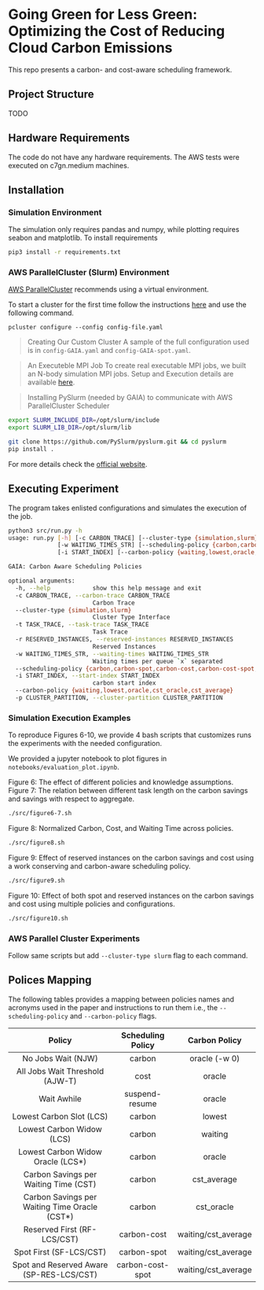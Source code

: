 # Going Green for Less Green: Optimizing the Cost of Reducing Cloud Carbon Emissions

This repo presents a carbon- and cost-aware scheduling framework.

## Project Structure
TODO

## Hardware Requirements
The code do not have any hardware requirements. The AWS tests were executed on c7gn.medium machines.

## Installation
### Simulation Environment
The simulation only requires pandas and numpy, while plotting requires seabon and matplotlib. To install requirements

```sh
pip3 install -r requirements.txt
```

### AWS ParallelCluster (Slurm) Environment
[AWS ParallelCluster](https://docs.aws.amazon.com/parallelcluster/latest/ug/install-v3-parallelcluster.html) recommends using a virtual environment.

To start a cluster for the first time follow the instructions  [here](https://docs.aws.amazon.com/parallelcluster/latest/ug/install-v3-configuring.html) and use the following command.
```
pcluster configure --config config-file.yaml
```
> Creating Our Custom Cluster
A sample of the full configuration used is in `config-GAIA.yaml` and `config-GAIA-spot.yaml`.

> An Executeble MPI Job
To create real executable MPI jobs, we built an N-body simulation MPI jobs. Setup and Execution details are available [here](jobs/nbody/README.md).

> Installing PySlurm (needed by GAIA) to communicate with AWS ParallelCluster Scheduler


```bash
export SLURM_INCLUDE_DIR=/opt/slurm/include
export SLURM_LIB_DIR=/opt/slurm/lib

git clone https://github.com/PySlurm/pyslurm.git && cd pyslurm
pip install .
```
For more details check the [official website](https://pyslurm.github.io/23.2/).

## Executing Experiment
The program takes enlisted configurations and simulates the execution of the job.

```sh
python3 src/run.py -h
usage: run.py [-h] [-c CARBON_TRACE] [--cluster-type {simulation,slurm}] [-t TASK_TRACE] [-r RESERVED_INSTANCES]
              [-w WAITING_TIMES_STR] [--scheduling-policy {carbon,carbon-spot,carbon-cost,carbon-cost-spot,cost,suspend-resume}]
              [-i START_INDEX] [--carbon-policy {waiting,lowest,oracle,cst_oracle,cst_average}] [-p CLUSTER_PARTITION]

GAIA: Carbon Aware Scheduling Policies

optional arguments:
  -h, --help            show this help message and exit
  -c CARBON_TRACE, --carbon-trace CARBON_TRACE
                        Carbon Trace
  --cluster-type {simulation,slurm}
                        Cluster Type Interface
  -t TASK_TRACE, --task-trace TASK_TRACE
                        Task Trace
  -r RESERVED_INSTANCES, --reserved-instances RESERVED_INSTANCES
                        Reserved Instances
  -w WAITING_TIMES_STR, --waiting-times WAITING_TIMES_STR
                        Waiting times per queue `x` separated
  --scheduling-policy {carbon,carbon-spot,carbon-cost,carbon-cost-spot,cost,suspend-resume}
  -i START_INDEX, --start-index START_INDEX
                        carbon start index
  --carbon-policy {waiting,lowest,oracle,cst_oracle,cst_average}
  -p CLUSTER_PARTITION, --cluster-partition CLUSTER_PARTITION
```
### Simulation Execution Examples
To reproduce Figures 6-10, we provide 4 bash scripts that customizes runs the experiments with the needed configuration. 

We provided a jupyter notebook to plot figures in `notebooks/evaluation_plot.ipynb`.

Figure 6: The effect of different policies and knowledge assumptions.
Figure 7: The relation between different task length on the carbon savings and savings with respect to aggregate.

```sh
./src/figure6-7.sh
```

Figure 8: Normalized Carbon, Cost, and Waiting Time across policies.
```sh
./src/figure8.sh
```

Figure 9: Effect of reserved instances on the carbon savings and cost using a work conserving and carbon-aware scheduling policy.
```sh
./src/figure9.sh
```

Figure 10: Effect of both spot and reserved instances on the carbon savings and cost using multiple policies and configurations.
```sh
./src/figure10.sh
```

### AWS Parallel Cluster Experiments
Follow same scripts but add `--cluster-type slurm` flag to each command.

## Polices Mapping 
The following tables provides a mapping between policies names and acronyms used in the paper and instructions to run them i.e., the `--scheduling-policy` and `--carbon-policy` flags.

|Policy| Scheduling Policy| Carbon Policy| 
|:-:|:-:|:-:|
|No Jobs Wait (NJW)|carbon|oracle (-w 0)|
|All Jobs Wait Threshold (AJW-T)|cost|oracle|
|Wait Awhile|suspend-resume|oracle|
|Lowest Carbon Slot (LCS)|carbon|lowest|
|Lowest Carbon Widow (LCS)|carbon|waiting|
|Lowest Carbon Widow Oracle (LCS*)|carbon|oracle|
|Carbon Savings per Waiting Time (CST)|carbon|cst_average|
|Carbon Savings per Waiting Time Oracle (CST*)|carbon|cst_oracle|
|Reserved First (RF-LCS/CST)| carbon-cost| waiting/cst_average|
|Spot First (SF-LCS/CST)| carbon-spot| waiting/cst_average|
|Spot and Reserved Aware (SP-RES-LCS/CST)| carbon-cost-spot | waiting/cst_average|